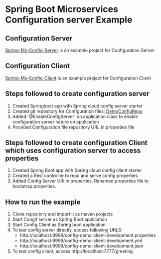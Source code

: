# Spring Boot Microservices Configuration server Example

## Configuration Server
[Spring-Ms-Config-Server](Spring-Ms-Config-Server) is an example project for Configuration Server

## Configuration Client
[Spring-Ms-Config-Client](Spring-Ms-Config-Client) is an example project for Configuration Client

## Steps followed to create configuration server
1. Created Springboot app with Spring cloud config server starter
2. Created git repository for Configuration files: [DemoConfigRepo](../DemoConfigRepo)
3. Added '@EnableConfigServer' on application class to enable configuration server nature on application
4. Provided Configuration file repository URL in properties file

## Steps followed to create configuration Client which uses configuration server to access properties
1. Created Spring Boot app with Spring cloud config client starter
2. Created a Rest controller to read and serve config properties
3. Added Config Server URI in properties. Renamed properties file to bootstrap.properties.


## How to run the example
1. Clone repository and import it as maven projects
2. Start Congif server as Spring Boot application
3. Start Config Client as Spring boot application
3. To test config server directly, access following URLS:
	- http://localhost:9999/config-demo-client-development.properties
	- http://localhost:9999/config-demo-client-development.yml
	- http://localhost:9999/config-demo-client-development.json
4. To test config client, access http://localhost:7777/greeting
